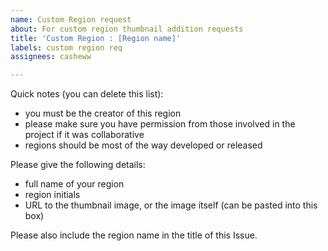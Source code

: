 ```yaml
---
name: Custom Region request
about: For custom region thumbnail addition requests
title: 'Custom Region : [Region name]'
labels: custom region req
assignees: casheww

---
```


Quick notes (you can delete this list):
- you must be the creator of this region
- please make sure you have permission from those involved in the project if it was collaborative
- regions should be most of the way developed or released

Please give the following details:
- full name of your region
- region initials
- URL to the thumbnail image, or the image itself (can be pasted into this box)

Please also include the region name in the title of this Issue.
